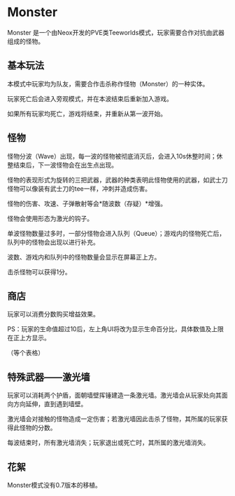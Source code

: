 # Monster
Monster 是一个由Neox开发的PVE类Teeworlds模式，玩家需要合作对抗由武器组成的怪物。

## 基本玩法
本模式中玩家均为队友，需要合作击杀称作怪物（Monster）的一种实体。

玩家死亡后会进入旁观模式，并在本波结束后重新加入游戏。

如果所有玩家均死亡，游戏将结束，并重新从第一波开始。

## 怪物
怪物分波（Wave）出现，每一波的怪物被彻底消灭后，会进入10s休整时间；休整结束后，下一波怪物会在出生点出现。

怪物的表现形式为旋转的三把武器，武器的种类表明此怪物使用的武器，如武士刀怪物可以像装有武士刀的tee一样，冲刺并造成伤害。

怪物的伤害、攻速、子弹散射等会*随波数（存疑）*增强。

怪物会使用形态为激光的钩子。

单波怪物数量过多时，一部分怪物会进入队列（Queue）；游戏内的怪物死亡后，队列中的怪物会出现以进行补充。

波数、游戏内和队列中的怪物数量会显示在屏幕正上方。

击杀怪物可以获得1分。

## 商店
玩家可以消费分数购买增益效果。

PS：玩家的生命值超过10后，左上角UI将改为显示生命百分比，具体数值及上限在正上方显示。

（等个表格）

## 特殊武器——激光墙
玩家可以消耗两个护盾，面朝墙壁挥锤建造一条激光墙。激光墙会从玩家处向其面向方向延伸，直到遇到墙壁。

激光墙会对接触的怪物造成一定伤害；若激光墙因此击杀了怪物，其所属的玩家获得此怪物的分数。

每波结束时，所有激光墙消失；玩家退出或死亡时，其所属的激光墙消失。

## 花絮
Monster模式没有0.7版本的移植。
